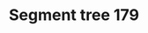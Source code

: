 ---
layout: posts_by_category
categories: segment-tree-179
title: Segment tree 179
permalink: /category/segment-tree-179
---